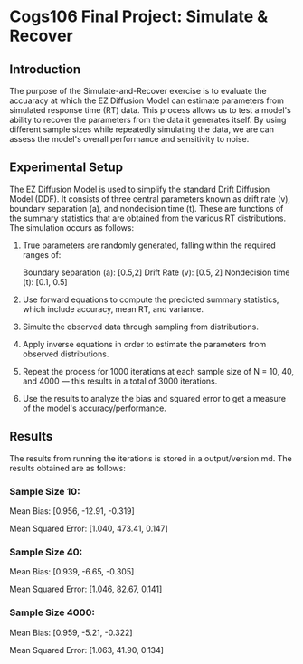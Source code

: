 # Cogs106 Final Project: Simulate & Recover 


## Introduction
The purpose of the Simulate-and-Recover exercise is to evaluate the accuaracy at which the EZ Diffusion Model can estimate parameters from simulated response time (RT) data. This process allows us to test a model's ability to recover the parameters 
from the data it generates itself. By using different sample sizes while repeatedly simulating the data, we are can assess the model's overall performance and sensitivity to noise.

## Experimental Setup
The EZ Diffusion Model is used to simplify the standard Drift Diffusion Model (DDF). It consists of three central parameters known as drift rate (v), boundary separation (a), and nondecision time (t). These are functions of the summary statistics that are obtained from the various RT distributions. The simulation occurs as follows:

1. True parameters are randomly generated, falling within the required ranges of:

   Boundary separation (a): [0.5,2]
   Drift Rate (v): [0.5, 2]
   Nondecision time (t): [0.1, 0.5]

2. Use forward equations to compute the predicted summary statistics, which include accuracy, mean RT, and variance.
3. Simulte the observed data through sampling from distributions.
4. Apply inverse equations in order to estimate the parameters from observed distributions.
5. Repeat the process for 1000 iterations at each sample size of N = 10, 40, and 4000 — this results in a total of 3000 iterations.
6. Use the results to analyze the bias and squared error to get a measure of the model's accuracy/performance.

## Results
The results from running the iterations is stored in a output/version.md. The results obtained are as follows:

### Sample Size 10:

Mean Bias: [0.956, -12.91, -0.319]

Mean Squared Error: [1.040, 473.41, 0.147]

### Sample Size 40:

Mean Bias: [0.939, -6.65, -0.305]

Mean Squared Error: [1.046, 82.67, 0.141]

### Sample Size 4000:

Mean Bias: [0.959, -5.21, -0.322]

Mean Squared Error: [1.063, 41.90, 0.134]



